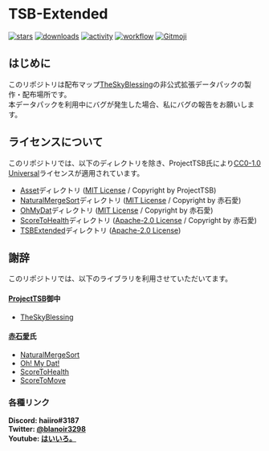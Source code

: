 # TSB-Extended
[]([![discord](https://img.shields.io/discord/742465492861845564?logo=discord&label=discord)](https://discord.gg/vPqHuQNMEv))
[![stars](https://img.shields.io/github/stars/haiiro2gou/TSB-Extended?logo=github)](https://github.com/haiiro2gou/TSB-Extended/stargazers)
[![downloads](https://img.shields.io/github/downloads/haiiro2gou/TSB-Extended/total?logo=github)](https://github.com/haiiro2gou/TSB-Extended/releases/latest)
[![activity](https://img.shields.io/github/commit-activity/m/haiiro2gou/TSB-Extended?label=commit&logo=github)](https://github.com/haiiro2gou/TSB-Extended/commits/master)
[![workflow](https://img.shields.io/github/actions/workflow/status/haiiro2gou/TSB-Extended/datapack-linter.yml?branch=master&label=linter)](https://github.com/haiiro2gou/TSB-Extended/actions?query=workflow%3Alint-datapack)
[![Gitmoji](https://img.shields.io/badge/gitmoji-%20😜%20😍-FFDD67.svg)](https://gitmoji.carloscuesta.me/)

## はじめに
このリポジトリは配布マップ[TheSkyBlessing](https://github.com/ProjectTSB/TheSkyBlessing)の非公式拡張データパックの製作・配布場所です。  
本データパックを利用中にバグが発生した場合、私にバグの報告をお願いします。

## ライセンスについて
このリポジトリでは、以下のディレクトリを除き、ProjectTSB氏により[CC0-1.0 Universal](LICENSE)ライセンスが適用されています。
* [Asset](Asset)ディレクトリ ([MIT License](Asset/LICENSE) / Copyright by ProjectTSB)
* [NaturalMergeSort](NaturalMergeSort)ディレクトリ ([MIT License](NaturalMergeSort/LICENSE) / Copyright by 赤石愛)
* [OhMyDat](OhMyDat)ディレクトリ ([MIT License](OhMyDat/LICENSE) / Copyright by 赤石愛)
* [ScoreToHealth](ScoreToHealth)ディレクトリ ([Apache-2.0 License](ScoreToHealth/LICENSE) / Copyright by 赤石愛)
* [TSBExtended](TSBExtended)ディレクトリ ([Apache-2.0 License](TSBExtended/LICENSE))

## 謝辞
このリポジトリでは、以下のライブラリを利用させていただいてます。

#### [ProjectTSB](https://github.com/ProjectTSB)御中
* [TheSkyBlessing](https://github.com/haiiro2gou/TheSkyBlessing)

#### [赤石愛](https://twitter.com/AiAkaishi)氏
* [NaturalMergeSort](https://github.com/Ai-Akaishi/NaturalMergeSort)
* [Oh! My Dat!](https://github.com/Ai-Akaishi/OhMyDat)
* [ScoreToHealth](https://github.com/Ai-Akaishi/ScoreToHealth)
* [ScoreToMove](https://github.com/Ai-Akaishi/ScoreToMove)

### 各種リンク
**Discord: haiiro#3187**  
**Twitter: [@blanoir3298](https://twitter.com/blanoir3298)**  
**Youtube: [はいいろ。](https://www.youtube.com/channel/UC4HoswwsCjgVmZlmhZ0Dpbg)**
